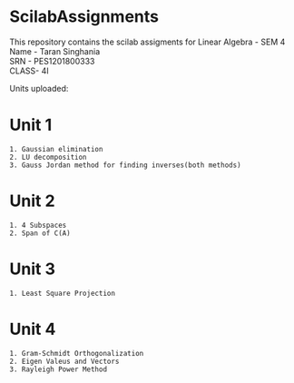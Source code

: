 # ScilabAssignments
This repository contains the scilab assigments for Linear Algebra - SEM 4\
Name - Taran Singhania\
SRN  - PES1201800333\
CLASS- 4I

Units uploaded:
# Unit 1
```
1. Gaussian elimination
2. LU decomposition
3. Gauss Jordan method for finding inverses(both methods)
```

# Unit 2
```
1. 4 Subspaces
2. Span of C(A)
```

# Unit 3
```
1. Least Square Projection
```

# Unit 4
```
1. Gram-Schmidt Orthogonalization
2. Eigen Valeus and Vectors
3. Rayleigh Power Method
